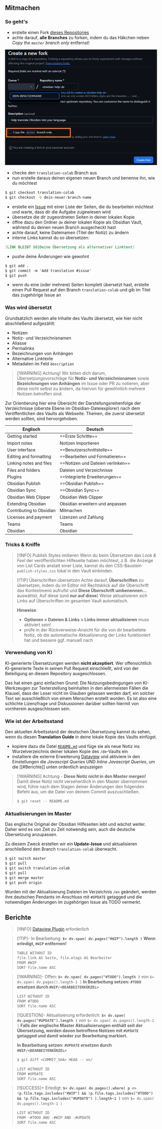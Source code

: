 ## Mitmachen

### So geht's

- erstelle einen Fork [dieses Repositories](https://github.com/Mephi78/obsidian-help-de)
- achte darauf, **alle Branches** zu forken, indem du das Häkchen neben *Copy the `master` branch only* entfernst!

![Screenshot Fork All Branches](https://raw.githubusercontent.com/Mephi78/obsidian-help-de/translation-guide/obsidian-help-de-anleitung-fork.png)

- checke den `translation-colab` Branch aus
- nun erstelle daraus deinen eigenen neuen Branch und benenne ihn, wie du möchtest

```bash
$ git checkout translation-colab
$ git checkout -b dein-neuer-branch-name
```

- erstelle ein [Issue](https://github.com/Mephi78/obsidian-help-de/issues) mit einer Liste der Seiten, die du bearbeiten möchtest und warte, dass dir die Aufgabe zugewiesen wird
- übersetze die dir zugeordneten Seiten in deiner lokalen Kopie
- öffne dazu den Ordner `de` deiner lokalen Kopie als Obsidian Vault, während du deinen neuen Branch ausgecheckt hast
- achte darauf, keine Dateinamen (Titel der Notiz) zu ändern
- interne Links kannst du so übersetzen:

```md
[LINK BLEIBT SO|Deine Übersetzung als alternativer Linktext]
```

- pushe deine Änderungen wie gewohnt

```
$ git add .
$ git commit -m 'Add translation #issue'
$ git push
```

- wenn du eine (oder mehrere) Seiten komplett übersetzt hast, erstelle einen Pull Request auf den Branch `translation-colab` und gib im Titel das zugehörige Issue an

### Was wird übersetzt

Grundsätzlich werden alle Inhalte des Vaults übersetzt, wie hier nicht abschließend aufgezählt:

- Notizen
- Notiz- und Verzeichnisnamen
- Aliasse
- Permalinks
- Bezeichnungen von Anhängen
- Alternative Linktexte
- Metadaten im Feld `description`

> [!WARNING] Achtung!
> Wir bitten dich darum, Übersetzungsvorschläge für **Notiz- und Verzeichnisnamen** sowie **Bezeichnungen von Anhängen** im Issue oder PR zu notieren, aber diese nicht selbst zu ändern, da hiervon für gewöhnlich mehrere Notizen betroffen sind.

Zur Orientierung hier eine Übersicht der Darstellungsreihenfolge der Verzeichnisse (oberste Ebene im Obsidian-Dateiexplorer) nach dem Veröffentlichen des Vaults als Webseite. Themen, die zuerst übersetzt werden sollten, sind hervorgehoben.

| Englisch                  | Deutsch                           |
|---------------------------|-----------------------------------|
| Getting started           | ==Erste Schritte==                |
| Import notes              | Notizen Importieren               |
| User interface            | ==Benutzerschnittstelle==         |
| Editing and formatting    | ==Bearbeiten und Formatieren==    |
| Linking notes and files   | ==Notizen und Dateien verlinken== |
| Files and folders         | Dateien und Verzeichnisse         |
| Plugins                   | ==Integrierte Erweiterungen==     |
| Obsidian Publish          | ==Obsidian Publish==              |
| Obsidian Sync             | ==Obsidian Sync==                 |
| Obsidian Web Clipper      | Obsidian Web Clipper              |
| Extending Obsidian        | Obsidian erweitern und anpassen   |
| Contributing to Obsidian  | Mitmachen                         |
| Licenses and payment      | Lizenzen und Zahlung              |
| Teams                     | Teams                             |
| Obsidian                  | Obsidian                          |
### Tricks & Kniffe

> [!INFO] Publish Styles imitieren
> Wenn du beim Übersetzen das *Look & Feel*  der veröffentlichten Hilfeseite haben möchtest, z.B. die Anzeige von List Cards anstatt einer Liste, kannst du den CSS-Baustein `publish-styles.css` lokal in den Vault einbinden.

> [!TIP] Überschriften übersetzen
> Achte darauf, **Überschriften** zu übersetzen, indem du im Editor mit Rechtsklick auf die Überschrift das Kontextmenü aufrufst und **Diese Überschrift umbenennen...** auswählst. Auf diese (und **nur auf diese**) Weise aktualisieren sich Links auf Überschriften im gesamten Vault automatisch. 
> 
> **Hinweise**:
> - **Optionen > Dateien & Links > Links immer aktualisieren** muss aktiviert sein!
> - prüfe in der Rückverweise-Ansicht für die von dir bearbeitete Notiz, ob die automatische Aktualisierung der Links funktioniert hat und bessere ggf. manuell nach

### Verwendung von KI

KI-generierte Übersetzungen werden **nicht akzeptiert**. Wer offensichtlich KI-generierte Texte in seinen Pull Request einschließt, wird von der Beteiligung an diesem Repository ausgeschlossen.

Das hat einen ganz einfachen Grund: Die Nutzungsbedingungen von KI-Werkzeugen zur Texterstellung beinhalten in den allermeisten Fällen die Klausel, dass der Leser nicht im Glauben gelassen werden darf, ein solcher Text sei ausschließlich von einem Menschen erstellt worden. Es ist also eine schlichte Lizenzfrage und Diskussionen darüber sollten hiermit von vornherein ausgeschlossen sein.

### Wie ist der Arbeitsstand

Den aktuellen Arbeitsstand der deutschen Übersetzung kannst du sehen, wenn du diesen **Translation Guide** in deine lokale Kopie des Vaults einfügst.

- kopiere dazu die Datei [`README.md`](https://github.com/Mephi78/obsidian-help-de/blob/translation-guide/README.md) und füge sie als neue Notiz ins Wurzelverzeichnis deiner lokalen Kopie des `/de`-Vaults ein
- installiere die externe Erweiterung [Dataview](https://blacksmithgu.github.io/obsidian-dataview/) und aktiviere in den Einstellungen die *Javascript Queries* UND *Inline Javascript Queries*, um die [[#Berichte]] unten ordentlich anzuzeigen

> [!WARNING] Achtung - **Diese Notiz nicht in den Master mergen!**
> Damit diese Notiz nicht versehentlich in den Master übernommen wird, führe nach dem Stagen deiner Änderungen den folgenden Befehl aus, um die Datei von deinem Commit auszuschließen.
> 
> ```bash
> $ git reset -- README.md
> ```

### Aktualisierungen im Master

Das englische Original der Obsidian Hilfeseiten lebt und wächst weiter. Daher wird es von Zeit zu Zeit notwendig sein, auch die deutsche Übersetzung anzupassen.

Zu diesem Zweck erstellen wir ein **Update-Issue** und aktualisieren anschließend den Branch `translation-colab` überwacht.

```
$ git switch master
$ git pull
$ git switch translation-colab
$ git pull
$ git merge master
$ git push origin
```

Wurden mit der Aktualisierung Dateien im Verzeichnis `/en` geändert, werden ihre deutschen Pendants im Anschluss mit `#UPDATE` getagged und die notwendigen Änderungen im zugehörigen Issue als TODO vermerkt.
## Berichte

> [!INFO] [Dataview Plugin](https://blacksmithgu.github.io/obsidian-dataview/) erforderlich

> [!TIP]- In Bearbeitung: **`$= dv.span( dv.pages("#WIP").length )`**
> **Wenn erledigt, `#WIP` entfernen!**
> 
> ```dataview
> TABLE WITHOUT ID
> file.link AS Seite, file.etags AS Bearbeiter
> FROM #WIP
> SORT file.name ASC
> ```

> [!WARNING]- Offen: **`$= dv.span( dv.pages("#TODO").length )`** von `$= dv.span( dv.pages().length-1 )`
> **In Bearbeitung setzen: `#TODO` ersetzen durch `#WIP/<BEARBEITERKÜRZEL>`**
> 
> ```dataview
> LIST WITHOUT ID
> FROM #TODO
> SORT file.name ASC
> ```

> [!QUESTION]- Aktualisierung erforderlich: **`$= dv.span( dv.pages("#UPDATE").length )`** von `$= dv.span( dv.pages().length-1 )`
> **Falls der englische Master Aktualisierungen enthält seit der Übersetzung, werden davon betroffene Notizen mit `#UPDATE` getagged und damit wieder zur Bearbeitung markiert.**
> 
> **In Bearbeitung setzen: `#UPDATE` ersetzen durch `#WIP/<BEARBEITERKÜRZEL>`**
> 
> ```bash
> $ git diff <COMMIT_SHA> HEAD -- en/
> ```
> 
> ```dataview
> LIST WITHOUT ID
> FROM #UPDATE
> SORT file.name ASC
> ```

> [!SUCCESS]+ Erledigt: **`$= dv.span( dv.pages().where( p => !p.file.tags.includes("#WIP") && !p.file.tags.includes("#TODO") && !p.file.tags.includes("#UPDATE") ).length-1 )`** von `$= dv.span( dv.pages().length-1 )`
> ```dataview
> LIST WITHOUT ID
> FROM -#TODO AND -#WIP AND -#UPDATE
> SORT file.name ASC
> ```
